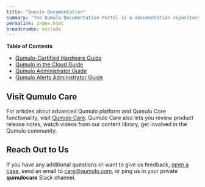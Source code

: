 ```yaml
---
title: "Qumulo Documentation"
summary: "The Qumulo Documentation Portal is a documentation repository that uses <a href='https://www.writethedocs.org/guide/docs-as-code/'>docs-as-code principles</a> and contains information and guidance about Qumulo-certified hardware platforms, Qumulo in the cloud, and Qumulo Core functionality and configuration."
permalink: index.html
breadcrumbs: exclude
---
```


**Table of Contents**
* [Qumulo-Certified Hardware Guide](hardware-guide/)
* [Qumulo in the Cloud Guide](cloud-guide/)
* [Qumulo Administrator Guide](administrator-guide/)
* [Qumulo Alerts Administrator Guide](qumulo-alerts-guide/)

## Visit Qumulo Care
For articles about advanced Qumulo platform and Qumulo Core functionality, visit [Qumulo Care](https://care.qumulo.com/hc/en-us). Qumulo Care also lets you review product release notes, watch videos from our content library, get involved in the Qumulo community.

## Reach Out to Us
If you have any additional questions or want to give us feedback, [open a case](https://care.qumulo.com/hc/en-us/requests/new), send an email to [care@qumulo.com](mailto:care@qumulo.com), or ping us in your private **qumulocare** Slack channel.
